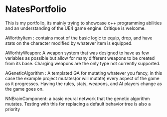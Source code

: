 # NatesPortfolio

This is my portfolio, its mainly trying to showcase c++ programming abilities and an understanding of the UE4 game engine. 
Critique is welcome.


AWorthyItem : contains most of the basic logic to equip, drop, and have stats on the character modified by whatever item is equipped.

AWorhtyWeapon: A weapon system that was designed to have as few variables as possible but allow for many different weapons to be created from its base. Charging weapons are the only type not currently supported. 

AGeneticAlgorithm : A templated GA for mutating whatever you fancy, in this case the example project mutates(or will mutate) every aspect of the game as it progresses. Having the rules, stats, weapons, and AI players change as the game goes on. 

NNBrainComponent: a basic neural network that the genetic algorithm mutates. Testing with this for replacing a default behavior tree is also a priority

